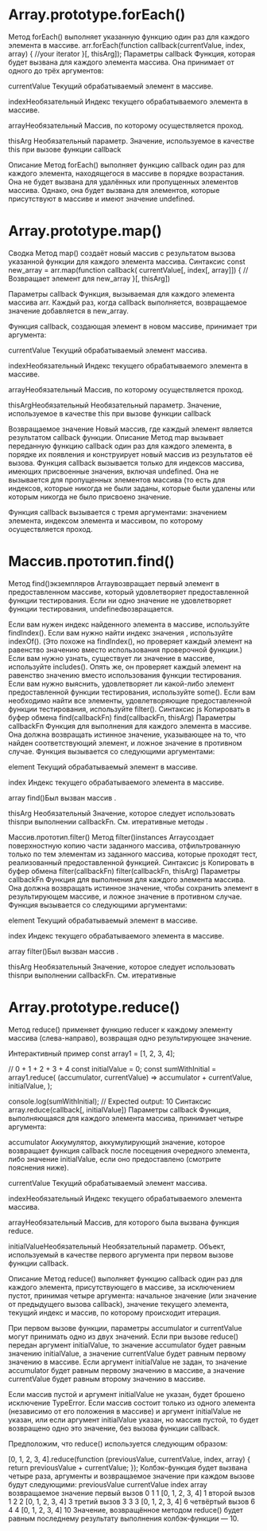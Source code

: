 # Array.prototype.forEach()
Метод forEach() выполняет указанную функцию один раз для каждого элемента в массиве.
arr.forEach(function callback(currentValue, index, array) {
    //your iterator
}[, thisArg]);
Параметры
callback
Функция, которая будет вызвана для каждого элемента массива. Она принимает от одного до трёх аргументов:

currentValue
Текущий обрабатываемый элемент в массиве.

indexНеобязательный
Индекс текущего обрабатываемого элемента в массиве.

arrayНеобязательный
Массив, по которому осуществляется проход.

thisArg
Необязательный параметр. Значение, используемое в качестве this при вызове функции callback

Описание
Метод forEach() выполняет функцию callback один раз для каждого элемента, находящегося в массиве в порядке возрастания. Она не будет вызвана для удалённых или пропущенных элементов массива. Однако, она будет вызвана для элементов, которые присутствуют в массиве и имеют значение undefined.

# Array.prototype.map()
Сводка
Метод map() создаёт новый массив с результатом вызова указанной функции для каждого элемента массива.
Синтаксис
const new_array = arr.map(function callback( currentValue[, index[, array]]) {
    // Возвращает элемент для new_array
}[, thisArg])

Параметры
callback
Функция, вызываемая для каждого элемента массива arr. Каждый раз, когда callback выполняется, возвращаемое значение добавляется в new_array.

Функция callback, создающая элемент в новом массиве, принимает три аргумента:

currentValue
Текущий обрабатываемый элемент массива.

indexНеобязательный
Индекс текущего обрабатываемого элемента в массиве.

arrayНеобязательный
Массив, по которому осуществляется проход.

thisArgНеобязательный
Необязательный параметр. Значение, используемое в качестве this при вызове функции callback

Возвращаемое значение
Новый массив, где каждый элемент является результатом callback функции.
Описание
Метод map вызывает переданную функцию callback один раз для каждого элемента, в порядке их появления и конструирует новый массив из результатов её вызова. Функция callback вызывается только для индексов массива, имеющих присвоенные значения, включая undefined. Она не вызывается для пропущенных элементов массива (то есть для индексов, которые никогда не были заданы, которые были удалены или которым никогда не было присвоено значение.

Функция callback вызывается с тремя аргументами: значением элемента, индексом элемента и массивом, по которому осуществляется проход.
# Массив.прототип.find()
Метод find()экземпляров Arrayвозвращает первый элемент в предоставленном массиве, который удовлетворяет предоставленной функции тестирования. Если ни одно значение не удовлетворяет функции тестирования, undefinedвозвращается.

Если вам нужен индекс найденного элемента в массиве, используйте findIndex().
Если вам нужно найти индекс значения , используйте indexOf(). (Это похоже на findIndex(), но проверяет каждый элемент на равенство значению вместо использования проверочной функции.)
Если вам нужно узнать, существует ли значение в массиве, используйте includes(). Опять же, он проверяет каждый элемент на равенство значению вместо использования функции тестирования.
Если вам нужно выяснить, удовлетворяет ли какой-либо элемент предоставленной функции тестирования, используйте some().
Если вам необходимо найти все элементы, удовлетворяющие предоставленной функции тестирования, используйте filter().
Синтаксис
js
Копировать в буфер обмена
find(callbackFn)
find(callbackFn, thisArg)
Параметры
callbackFn
Функция для выполнения для каждого элемента в массиве. Она должна возвращать истинное значение, указывающее на то, что найден соответствующий элемент, и ложное значение в противном случае. Функция вызывается со следующими аргументами:

element
Текущий обрабатываемый элемент в массиве.

index
Индекс текущего обрабатываемого элемента в массиве.

array
find()Был вызван массив .

thisArg Необязательный
Значение, которое следует использовать thisпри выполнении callbackFn. См. итеративные методы .

Массив.прототип.filter()
Метод filter()instances Arrayсоздает поверхностную копию части заданного массива, отфильтрованную только по тем элементам из заданного массива, которые проходят тест, реализованный предоставленной функцией.
Синтаксис
js
Копировать в буфер обмена
filter(callbackFn)
filter(callbackFn, thisArg)
Параметры
callbackFn
Функция для выполнения для каждого элемента массива. Она должна возвращать истинное значение, чтобы сохранить элемент в результирующем массиве, и ложное значение в противном случае. Функция вызывается со следующими аргументами:

element
Текущий обрабатываемый элемент в массиве.

index
Индекс текущего обрабатываемого элемента в массиве.

array
filter()Был вызван массив .

thisArg Необязательный
Значение, которое следует использовать thisпри выполнении callbackFn. См. итеративные

# Array.prototype.reduce()
Метод reduce() применяет функцию reducer к каждому элементу массива (слева-направо), возвращая одно результирующее значение.

Интерактивный пример
const array1 = [1, 2, 3, 4];

// 0 + 1 + 2 + 3 + 4
const initialValue = 0;
const sumWithInitial = array1.reduce(
  (accumulator, currentValue) => accumulator + currentValue,
  initialValue,
);

console.log(sumWithInitial);
// Expected output: 10
Синтаксис
array.reduce(callback[, initialValue])
Параметры
callback
Функция, выполняющаяся для каждого элемента массива, принимает четыре аргумента:

accumulator
Аккумулятор, аккумулирующий значение, которое возвращает функция callback после посещения очередного элемента, либо значение initialValue, если оно предоставлено (смотрите пояснения ниже).

currentValue
Текущий обрабатываемый элемент массива.

indexНеобязательный
Индекс текущего обрабатываемого элемента массива.

arrayНеобязательный
Массив, для которого была вызвана функция reduce.

initialValueНеобязательный
Необязательный параметр. Объект, используемый в качестве первого аргумента при первом вызове функции callback.

Описание
Метод reduce() выполняет функцию callback один раз для каждого элемента, присутствующего в массиве, за исключением пустот, принимая четыре аргумента: начальное значение (или значение от предыдущего вызова callback), значение текущего элемента, текущий индекс и массив, по которому происходит итерация.

При первом вызове функции, параметры accumulator и currentValue могут принимать одно из двух значений. Если при вызове reduce() передан аргумент initialValue, то значение accumulator будет равным значению initialValue, а значение currentValue будет равным первому значению в массиве. Если аргумент initialValue не задан, то значение accumulator будет равным первому значению в массиве, а значение currentValue будет равным второму значению в массиве.

Если массив пустой и аргумент initialValue не указан, будет брошено исключение TypeError. Если массив состоит только из одного элемента (независимо от его положения в массиве) и аргумент initialValue не указан, или если аргумент initialValue указан, но массив пустой, то будет возвращено одно это значение, без вызова функции callback.

Предположим, что reduce() используется следующим образом:

[0, 1, 2, 3, 4].reduce(function (previousValue, currentValue, index, array) {
  return previousValue + currentValue;
});
Колбэк-функция будет вызвана четыре раза, аргументы и возвращаемое значение при каждом вызове будут следующими:
	previousValue	currentValue	index	array	возвращаемое значение
первый вызов	0	1	1	[0, 1, 2, 3, 4]	1
второй вызов	1	2	2	[0, 1, 2, 3, 4]	3
третий вызов	3	3	3	[0, 1, 2, 3, 4]	6
четвёртый вызов	6	4	4	[0, 1, 2, 3, 4]	10
Значение, возвращённое методом reduce() будет равным последнему результату выполнения колбэк-функции — 10.
